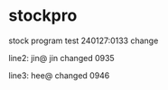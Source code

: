 # stockpro
stock program test
240127:0133 change

line2: jin@ jin changed 0935

line3: hee@ changed 0946
